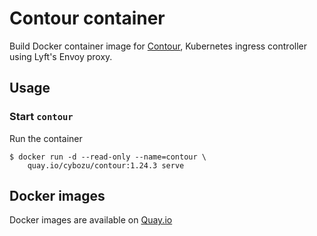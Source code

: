 Contour container
=================

Build Docker container image for [Contour][], Kubernetes ingress controller using Lyft's Envoy proxy.

Usage
-----

### Start `contour`

Run the container

```console
$ docker run -d --read-only --name=contour \
    quay.io/cybozu/contour:1.24.3 serve
```

[Contour]: https://github.com/heptio/contour

Docker images
-------------

Docker images are available on [Quay.io](https://quay.io/repository/cybozu/contour)
